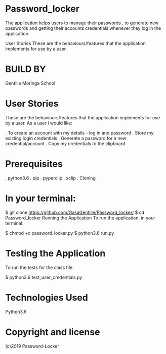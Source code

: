 # Password_locker
The application helps users to manage their passwords , to generate new passwords and getting their accounts credentials whenever they log in the application

User Stories
These are the behaviours/features that the application implements for use by a user.

# BUILD BY
Gentille Moringa School

# User Stories

These are the behaviours/features that the application implements for use by a user.
As a user I would like:

. To create an account with my details - log in and password
. Store my existing login credentials
. Generate a password for a new credential/account
. Copy my credentials to the clipboard

# Prerequisites
. python3.6
. pip
. pyperclip
. xclip
. Cloning
# In your terminal:

  $ git clone https://github.com/GasaGentille/Password_locker/
  $ cd Password_locker
Running the Application
To run the application, in your terminal:

  $ chmod +x password_locker.py
  $ python3.6 run.py
# Testing the Application
To run the tests for the class file:

  $ python3.6 test_user_credentials.py
# Technologies Used
Python3.6

# Copyright and license
(c)2019 Password-Locker
